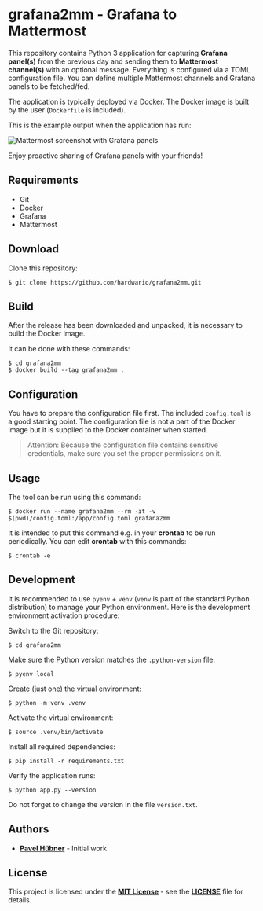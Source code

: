 # grafana2mm - Grafana to Mattermost

This repository contains Python 3 application for capturing **Grafana panel(s)** from the previous day and sending them to **Mattermost channel(s)** with an optional message. Everything is configured via a TOML configuration file. You can define multiple Mattermost channels and Grafana panels to be fetched/fed.

The application is typically deployed via Docker. The Docker image is built by the user (`Dockerfile` is included).

This is the example output when the application has run:

![Mattermost screenshot with Grafana panels](screenshot.png)

Enjoy proactive sharing of Grafana panels with your friends!


## Requirements

* Git
* Docker
* Grafana
* Mattermost


## Download

Clone this repository:

    $ git clone https://github.com/hardwario/grafana2mm.git


## Build

After the release has been downloaded and unpacked, it is necessary to build the Docker image.

It can be done with these commands:

    $ cd grafana2mm
    $ docker build --tag grafana2mm .


## Configuration

You have to prepare the configuration file first. The included `config.toml` is a good starting point. The configuration file is not a part of the Docker image but it is supplied to the Docker container when started.

> Attention: Because the configuration file contains sensitive credentials, make sure you set the proper permissions on it.


## Usage

The tool can be run using this command:

    $ docker run --name grafana2mm --rm -it -v $(pwd)/config.toml:/app/config.toml grafana2mm

It is intended to put this command e.g. in your **crontab** to be run periodically. You can edit **crontab** with this commands:

    $ crontab -e


## Development

It is recommended to use `pyenv` + `venv` (`venv` is part of the standard Python distribution) to manage your Python environment. Here is the development environment activation procedure:

Switch to the Git repository:

    $ cd grafana2mm

Make sure the Python version matches the `.python-version` file:

    $ pyenv local

Create (just one) the virtual environment:

    $ python -m venv .venv

Activate the virtual environment:

    $ source .venv/bin/activate

Install all required dependencies:

    $ pip install -r requirements.txt

Verify the application runs:

    $ python app.py --version

Do not forget to change the version in the file `version.txt`.


## Authors

* [**Pavel Hübner**](https://github.com/hubpav) - Initial work


## License

This project is licensed under the [**MIT License**](https://opensource.org/licenses/MIT/) - see the [**LICENSE**](https://github.com/hardwario/grafana2mm/blob/master/LICENSE) file for details.
